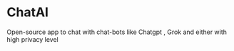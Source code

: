 # ChatAI
Open-source app to chat with chat-bots  like Chatgpt , Grok and either with high privacy level
